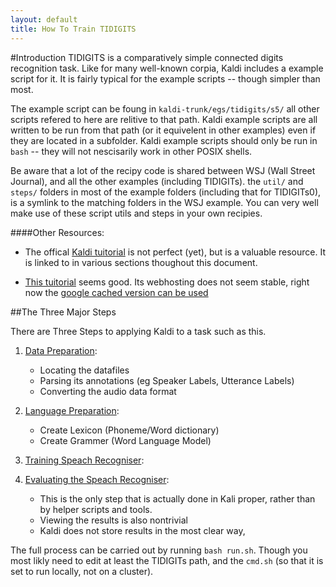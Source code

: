 ```yaml
---
layout: default
title: How To Train TIDIGITS
---
```


#Introduction
TIDIGITS is a comparatively simple connected digits recognition task.
Like for many well-known corpia, Kaldi includes a example script for it.
It is fairly typical for the example scripts -- though simpler than most.

The example script can be foung in `kaldi-trunk/egs/tidigits/s5/` all other scripts refered to here are relitive to that path. Kaldi example scripts are all written to be run from that path (or it equivelent in other examples) even if they are located in a subfolder.
Kaldi example scripts should only be run in `bash` -- they will not nescisarily work in other POSIX shells.

Be aware that a lot of the recipy code is shared between WSJ (Wall Street Journal), and all the other examples (including TIDIGITs).
the `util/` and `steps/` folders in most of the example folders (including that for TIDIGITs0),
is a symlink to the matching folders in the WSJ example. You can very well make use of these script utils and steps in your own recipies.


####Other Resources:

 - The offical [Kaldi tuitorial](http://kaldi.sourceforge.net/tutorial.html) is not perfect (yet), but is a valuable resource. It is linked to in various sections thoughout this document.

 - [This tuitorial](http://analytcz.com/kaldi-hybrid-mlphmm-asr-2/) seems good. Its webhosting does not seem stable, right now the [google cached version can be used](http://webcache.googleusercontent.com/search?q=cache:z-MGlCv917sJ:analytcz.com/kaldi-hybrid-mlphmm-asr-2/)


##The Three Major Steps

There are Three Steps to applying Kaldi to a task such as this.


 1. [Data Preparation](./data_prep):
    * Locating the datafiles
    * Parsing its annotations (eg Speaker Labels, Utterance Labels)
    * Converting the audio data format
 2. [Language Preparation](./lang_prep):
    * Create Lexicon (Phoneme/Word dictionary)
    * Create Grammer (Word Language Model)
    
 3. [Training Speach Recogniser](train):
 4. [Evaluating the Speach Recogniser](eval):
    * This is the only step that is actually done in Kali proper, rather than by helper scripts and tools.
    * Viewing the results is also nontrivial
    * Kaldi does not store results in the most clear way,

The full process can be carried out by running `bash run.sh`. Though you most likly need to edit at least the TIDIGITs path, and the `cmd.sh` (so that it is set to run locally, not on a cluster).






